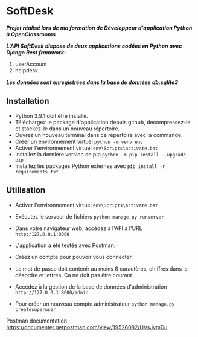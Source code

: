 # SoftDesk
**_Projet réalisé lors de ma formation de Développeur d'application Python à OpenClassrooms_**

_**L'API SoftDesk dispose de deux applications codées en Python avec Django Rest framwork:**_
1. userAccount
1. helpdesk

_**Les données sont enregistrées dans la base de données db.sqlite3**_

## Installation

* Python 3.9.1 doit être installé.
* Téléchargez le package d'application depuis github, décompressez-le et stockez-le dans un nouveau répertoire.
* Ouvrez un nouveau terminal  dans ce répertoire avec la commande.
* Créer un environnement virtuel `python -m venv env`
* Activer l'environnement virtuel `env\Scripts\activate.bat`
* Installez la dernière version de pip `python -m pip install --upgrade pip`
* Installez les packages Python externes avec `pip install -r requirements.txt`

## Utilisation

* Activer l'environnement virtuel `env\Scripts\activate.bat`
* Exécutez le serveur de fichiers `python manage.py runserver`
* Dans votre  navigateur web, accédez à l'API à l'URL `http:/127.0.0.1:8000`
* L'application a été testée avec Postman.
* Créez un compte pour pouvoir vous connecter.
* Le mot de passe doit contenir au moins 8 caractères, chiffres dans le désordre et lettres. Ça ne doit pas être courant.
* Accédez à la gestion de la base de données d'administration `http://127.0.0.1:8000/admin`


* Pour créer un nouveau compte administrateur `python manage.py createsuperuser`

Postman documentation : https://documenter.getpostman.com/view/19526082/UVsJvmDu


